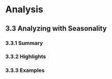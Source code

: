 # Analysis

## 3.3 Analyzing with Seasonality

### 3.3.1 Summary

### 3.3.2 Highlights

### 3.3.3 Examples